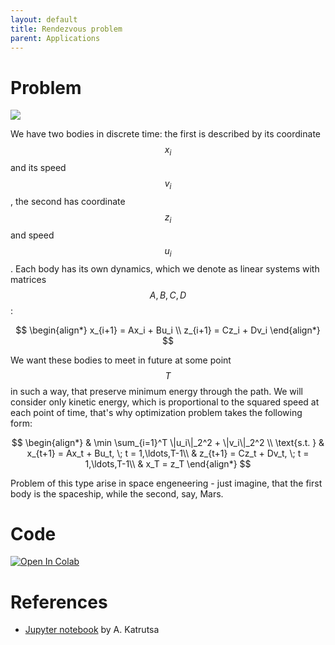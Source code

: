 ```yaml
---
layout: default
title: Rendezvous problem
parent: Applications
---
```


# Problem

![](../rendezvous.svg)

We have two bodies in discrete time: the first is described by its coordinate $$x_i$$ and its speed $$v_i$$, the second has coordinate $$z_i$$ and speed $$u_i$$. Each body has its own dynamics, which we denote as linear systems with matrices $$A, B, C, D$$:

$$
\begin{align*}
x_{i+1} = Ax_i + Bu_i \\
z_{i+1} = Cz_i + Dv_i
\end{align*}
$$

We want these bodies to meet in future at some point $$T$$ in such a way, that preserve minimum energy through the path. We will consider only kinetic energy, which is proportional to the squared speed at each point of time, that's why optimization problem takes the following form:

$$
\begin{align*}
& \min \sum_{i=1}^T \|u_i\|_2^2 + \|v_i\|_2^2 \\
\text{s.t. } & x_{t+1} = Ax_t + Bu_t, \; t = 1,\ldots,T-1\\
& z_{t+1} = Cz_t + Dv_t, \; t = 1,\ldots,T-1\\
& x_T = z_T
\end{align*}
$$

Problem of this type arise in space engeneering - just imagine, that the first body is the spaceship, while the second, say, Mars.

# Code
[![Open In Colab](https://colab.research.google.com/assets/colab-badge.svg#button)](https://colab.research.google.com/drive/1kEbqeg17abuhL8rXYvnKjzEw892psIpW)

# References
* [Jupyter notebook](https://colab.research.google.com/github/amkatrutsa/MIPT-Opt/blob/master/01-Intro/demos.ipynb#scrollTo=W264L1t1p3mF) by A. Katrutsa